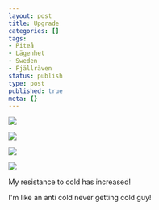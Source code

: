 ```yaml
---
layout: post
title: Upgrade
categories: []
tags:
- Piteå
- Lägenhet
- Sweden
- Fjällräven
status: publish
type: post
published: true
meta: {}
---
```


![](/squarespace_images/static_500baf96c4aa540325612fa5_5019f387e4b0b45850a91022_5019f387e4b0b45850a91023_1290554636000__img.jpg_)
  

  
   
![](/squarespace_images/static_500baf96c4aa540325612fa5_5019f387e4b0b45850a91022_5019f387e4b0b45850a91024_1290554636000__img.jpg_)
  

  
   
![](/squarespace_images/static_500baf96c4aa540325612fa5_5019f387e4b0b45850a91022_5019f387e4b0b45850a91025_1290554636000__img.jpg_)
  

  
   
![](/squarespace_images/static_500baf96c4aa540325612fa5_5019f387e4b0b45850a91022_5019f387e4b0b45850a91026_1290554636000__img.jpg_)

My resistance to cold has increased!

 I'm like an anti cold never getting cold guy!
